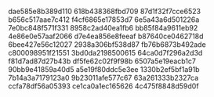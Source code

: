 dae585e8b389d110
618b438368fbd709
87d1f32f7cce6523
b656c517aae7c412
f4cf6865e17853d7
6e5a43a6d501226a
7e0bc848f571f331
8958c2ad40ea1fb6
bb85f84a9611eb92
4e86e0e57aaf2066
d7e4ea856e8feeaf
b87640ce0462718d
6bee427e56c12027
2938a306bf538d87
fb76b6873b492ade
c800098951f21551
3bd0da2198500615
64ca0d7f296a2d3d
f81d7ad87d27b43b
df5fe62c02f9f98b
6507a5e19eacb1c7
90bb9e41859a40d5
a5e19f80ddc5e3ee
1330b2ef5bf1a91b
7b14a3a7179123a0
9b23011afe577c67
63a261333b2327ca
ccfa78df56a05393
ce1ca0a1ec165626
4c475f8848d59d0f

